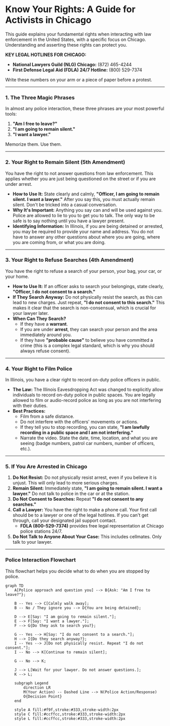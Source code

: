 # Know Your Rights: A Guide for Activists in Chicago

This guide explains your fundamental rights when interacting with law enforcement in the United States, with a specific focus on Chicago. Understanding and asserting these rights can protect you.

**KEY LEGAL HOTLINES FOR CHICAGO:**
*   **National Lawyers Guild (NLG) Chicago:** (872) 465-4244
*   **First Defense Legal Aid (FDLA) 24/7 Hotline:** (800) 529-7374

Write these numbers on your arm or a piece of paper before a protest.

---

### **1. The Three Magic Phrases**

In almost any police interaction, these three phrases are your most powerful tools:

1.  **"Am I free to leave?"**
2.  **"I am going to remain silent."**
3.  **"I want a lawyer."**

Memorize them. Use them.

---

### **2. Your Right to Remain Silent (5th Amendment)**

You have the right to not answer questions from law enforcement. This applies whether you are just being questioned on the street or if you are under arrest.

*   **How to Use It:** State clearly and calmly, **"Officer, I am going to remain silent. I want a lawyer."** After you say this, you must actually remain silent. Don't be tricked into a casual conversation.
*   **Why It's Important:** Anything you say can and will be used against you. Police are allowed to lie to you to get you to talk. The only way to be safe is to say nothing until you have a lawyer present.
*   **Identifying Information:** In Illinois, if you are being detained or arrested, you may be required to provide your name and address. You do not have to answer any other questions about where you are going, where you are coming from, or what you are doing.

---

### **3. Your Right to Refuse Searches (4th Amendment)**

You have the right to refuse a search of your person, your bag, your car, or your home.

*   **How to Use It:** If an officer asks to search your belongings, state clearly, **"Officer, I do not consent to a search."**
*   **If They Search Anyway:** Do not physically resist the search, as this can lead to new charges. Just repeat, **"I do not consent to this search."** This makes it clear that the search is non-consensual, which is crucial for your lawyer later.
*   **When Can They Search?**
    *   If they have a **warrant**.
    *   If you are under **arrest**, they can search your person and the area immediately around you.
    *   If they have **"probable cause"** to believe you have committed a crime (this is a complex legal standard, which is why you should always refuse consent).

---

### **4. Your Right to Film Police**

In Illinois, you have a clear right to record on-duty police officers in public.

*   **The Law:** The Illinois Eavesdropping Act was changed to explicitly allow individuals to record on-duty police in public spaces. You are legally allowed to film or audio-record police as long as you are not interfering with their duties.
*   **Best Practices:**
    *   Film from a safe distance.
    *   Do not interfere with the officers' movements or actions.
    *   If they tell you to stop recording, you can state, **"I am lawfully recording in a public space and I am not interfering."**
    *   Narrate the video. State the date, time, location, and what you are seeing (badge numbers, patrol car numbers, number of officers, etc.).

---

### **5. If You Are Arrested in Chicago**

1.  **Do Not Resist:** Do not physically resist arrest, even if you believe it is unjust. This will only lead to more serious charges.
2.  **Remain Silent:** Immediately state, **"I am going to remain silent. I want a lawyer."** Do not talk to police in the car or at the station.
3.  **Do Not Consent to Searches:** Repeat **"I do not consent to any searches."**
4.  **Call a Lawyer:** You have the right to make a phone call. Your first call should be to a lawyer or one of the legal hotlines. If you can't get through, call your designated jail support contact.
    *   **FDLA (800-529-7374)** provides free legal representation at Chicago police stations 24/7.
5.  **Do Not Talk to Anyone About Your Case:** This includes cellmates. Only talk to your lawyer.

---

### **Police Interaction Flowchart**

This flowchart helps you decide what to do when you are stopped by police.

```mermaid
graph TD
    A[Police approach and question you] --> B{Ask: "Am I free to leave?"};

    B -- Yes --> C[Calmly walk away];
    B -- No / They ignore you --> D{You are being detained};

    D --> E[Say: "I am going to remain silent."];
    E --> F[Say: "I want a lawyer."];
    F --> G{Do they ask to search you?};

    G -- Yes --> H[Say: "I do not consent to a search."];
    H --> I{Do they search anyway?};
    I -- Yes --> J[Do not physically resist. Repeat "I do not consent."];
    I -- No --> K[Continue to remain silent];

    G -- No --> K;

    J --> L[Wait for your lawyer. Do not answer questions.];
    K --> L;

    subgraph Legend
        direction LR
        M(Your Action) -- Dashed Line --> N(Police Action/Response)
        O{Decision Point}
    end

    style A fill:#f9f,stroke:#333,stroke-width:2px
    style C fill:#ccffcc,stroke:#333,stroke-width:2px
    style L fill:#ccffcc,stroke:#333,stroke-width:2px
```
